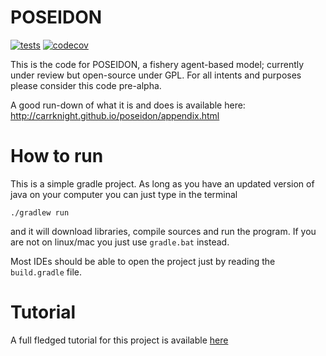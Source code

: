 POSEIDON
========

[![tests](https://github.com/CarrKnight/POSEIDON/actions/workflows/tests.yml/badge.svg)](https://github.com/CarrKnight/POSEIDON/actions/workflows/tests.yml) [![codecov](https://codecov.io/gh/CarrKnight/POSEIDON/branch/master/graph/badge.svg)](https://codecov.io/gh/CarrKnight/POSEIDON)

This is the code for POSEIDON, a fishery agent-based model; currently under review but open-source under GPL.
For all intents and purposes please consider this code pre-alpha.   

A good run-down of what it is and does is available here:
http://carrknight.github.io/poseidon/appendix.html


How to run
==============================

This is a simple gradle project. As long as you have an updated version of java on your computer you can just type in the terminal

    ./gradlew run
    
and it will download libraries, compile sources and run the program. If you are not on linux/mac you just use ```gradle.bat``` instead.

Most IDEs should be able to open the project just by reading the ```build.gradle``` file.

Tutorial
==============================

A full fledged tutorial for this project is available [here](http://carrknight.github.io/poseidon/tutorial/index.html)